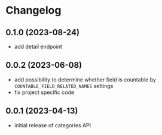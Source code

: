 # Changelog

## 0.1.0 (2023-08-24)

- add detail endpoint

## 0.0.2 (2023-06-08)

- add possibility to determine whether field is countable by ``COUNTABLE_FIELD_RELATED_NAMES`` settings
- fix project specific code

## 0.0.1 (2023-04-13)

- initial release of categories API

